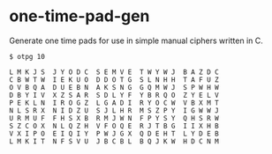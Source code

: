 # one-time-pad-gen
Generate one time pads for use in simple manual ciphers written in C.

```
$ otpg 10
```

```
L M K J S  J Y O D C  S E M V E  T W Y W J  B A Z D C
C B W T W  I E K U O  D D O T G  S L N H H  T A F U Z
O V B Q A  D U E B N  A K S N G  G Q M W J  S P W H W
D B Y I V  X Z S A R  S D L Y F  Y B R Q O  Z Y E L V
P E K L N  I R O G Z  L G A D I  R Y O C W  V B X M T
N L S R X  N I D Z U  S J L H R  M S Z P Y  I G W W J
U R M U F  F H S X B  R M J W N  F P Y S Y  Q H S R W
S Z C O X  N L Q Z H  V F O Q E  R J T B G  I I X H B
V X I P O  E I Q I Y  P W J G X  Q D E H T  L Y D E B
L M K I T  N F S V U  J B C B L  B Q J K W  H D C N M
```
